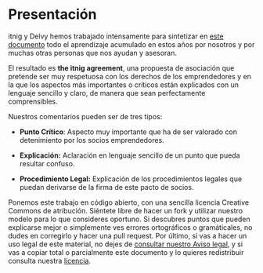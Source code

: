 # Presentación

itnig y Delvy hemos trabajado intensamente para sintetizar en [este documento](../master/theitnigagreement.md) todo el aprendizaje acumulado en estos años por nosotros y por muchas otras personas que nos ayudan y asesoran.

El resultado es **the itnig agreement**, una propuesta de asociación que pretende ser muy respetuosa con los derechos de los emprendedores y en la que los aspectos más importantes o críticos están explicados con un lenguaje sencillo y claro, de manera que sean perfectamente comprensibles.

Nuestros comentarios pueden ser de tres tipos:

- **Punto Crítico**: Aspecto muy importante que ha de ser valorado con detenimiento por los socios emprendedores.

- **Explicación:** Aclaración en lenguaje sencillo de un punto que pueda resultar confuso.

- **Procedimiento Legal:** Explicación de los procedimientos legales que puedan derivarse de la firma de este pacto de socios.

Ponemos este trabajo en código abierto, con una sencilla licencia
Creative Commons de atribución. Siéntete libre de hacer un fork y
utilizar nuestro modelo para lo que consideres oportuno. Si descubres
puntos que pueden explicarse mejor o simplemente ves errores
ortográficos o gramáticales, no dudes en corregirlo y hacer una pull
request. Por último, si vas a hacer un uso legal de este material, no
dejes de [consultar nuestro Aviso legal](../master/avisolegal.md), y si vas a copiar total o parcialmente este documento y lo quieres redistribuir consulta nuestra [licencia](../master/license.md).
